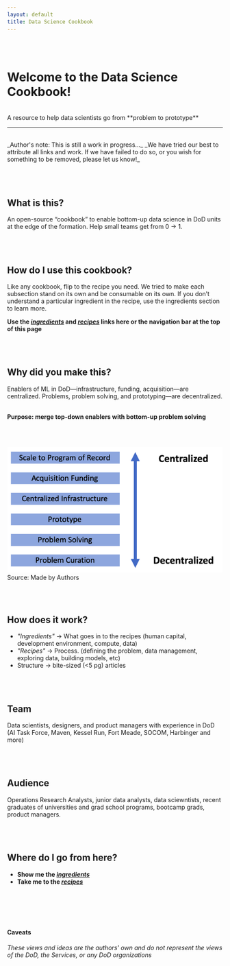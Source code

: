 ```yaml
---
layout: default
title: Data Science Cookbook
---
```

<br><br>
# Welcome to the Data Science Cookbook!
<br>
A resource to help data scientists go from **problem to prototype** <br>

-----------------------------------------------

<br>
_Author's note: This is still a work in progress..._
_We have tried our best to attribute all links and work. If we have failed to do so, or you wish for something to be removed, please let us know!_
<br><br><br><br>

## What is this?
An open-source “cookbook” to enable bottom-up data science in DoD units at the edge of the formation. Help small teams get from 0 → 1.
<br><br><br><br>


## How do I use this cookbook?
Like any cookbook, flip to the recipe you need. We tried to make each subsection stand on its own and be consumable on its own. If you don’t understand a particular ingredient in the recipe, use the ingredients section to learn more.

**Use the [_ingredients_](/ingredients) and [_recipes_](/recipes) links here or the navigation bar at the top of this page**
<br><br><br><br>

## Why did you make this?
Enablers of ML in DoD—infrastructure, funding, acquisition—are centralized.
Problems, problem solving, and prototyping—are decentralized.
<br/><br/>

**Purpose: merge top-down enablers with bottom-up problem solving**

<br><br>

![Centralized and Decentralized](./assets/index/centralized_decentralized.png)<br>
Source: Made by Authors


<br/><br/>
## How does it work?
- _"Ingredients"_ → What goes in to the recipes (human capital, development environment, compute, data)
- _"Recipes"_ → Process. (defining the problem, data management, exploring data, building models, etc)
- Structure → bite-sized (<5 pg) articles
<br/><br/><br/><br/>

## Team
Data scientists, designers, and product managers with experience in DoD (AI Task Force, Maven, Kessel Run, Fort Meade, SOCOM, Harbinger and more)
<br/><br/><br/><br/>

## Audience
Operations Research Analysts, junior data analysts, data sciewntists, recent graduates of universities and grad school programs, bootcamp grads, product managers.
<br/><br/><br/><br/>

## Where do I go from here?
- **Show me the [_ingredients_](/ingredients)**
- **Take me to the [_recipes_](/recipes)**

<br/><br/><br/><br/>
#### Caveats
_These views and ideas are the authors' own and do not represent the views of the DoD, the Services, or any DoD organizations_
